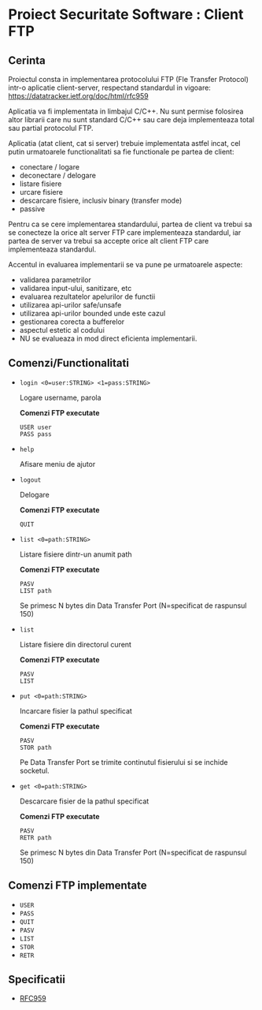 # Proiect Securitate Software : Client FTP

## Cerinta

Proiectul consta in implementarea protocolului FTP (Fle Transfer Protocol) intr-o aplicatie client-server, respectand standardul in vigoare: https://datatracker.ietf.org/doc/html/rfc959

Aplicatia va fi implementata in limbajul C/C++. Nu sunt permise folosirea altor librarii care nu sunt standard C/C++ sau care deja implementeaza total sau partial protocolul FTP.

Aplicatia (atat client, cat si server) trebuie implementata astfel incat, cel putin urmatoarele functionalitati sa fie functionale pe partea de client:

- conectare / logare
- deconectare / delogare
- listare fisiere
- urcare fisiere
- descarcare fisiere, inclusiv binary (transfer mode) 
- passive

Pentru ca se cere implementarea standardului, partea de client va trebui sa se conecteze la orice alt server FTP care implementeaza standardul, iar partea de server va trebui sa accepte orice alt client FTP care implementeaza standardul.

Accentul in evaluarea implementarii se va pune pe urmatoarele aspecte:
- validarea parametrilor
- validarea input-ului, sanitizare, etc
- evaluarea rezultatelor apelurilor de functii
- utilizarea api-urilor safe/unsafe
- utilizarea api-urilor bounded unde este cazul
- gestionarea corecta a bufferelor
- aspectul estetic al codului
- NU se evalueaza in mod direct eficienta implementarii.

## Comenzi/Functionalitati

- ```login <0=user:STRING> <1=pass:STRING>```

    Logare username, parola

    **Comenzi FTP executate**
    ```
    USER user
    PASS pass
    ```

- ```help```

    Afisare meniu de ajutor

- ```logout```

    Delogare

    **Comenzi FTP executate**
    ```
    QUIT
    ```

- ```list <0=path:STRING>```

    Listare fisiere dintr-un anumit path

    **Comenzi FTP executate**
    ```
    PASV
    LIST path
    ```

    Se primesc N bytes din Data Transfer Port (N=specificat de raspunsul 150)

- ```list```

    Listare fisiere din directorul curent

    **Comenzi FTP executate**
    ```
    PASV
    LIST
    ```


- ```put <0=path:STRING>```

    Incarcare fisier la pathul specificat

    **Comenzi FTP executate**
    ```
    PASV
    STOR path
    ```

    Pe Data Transfer Port se trimite continutul fisierului si se inchide socketul.

- ```get <0=path:STRING>```

    Descarcare fisier de la pathul specificat

    **Comenzi FTP executate**
    ```
    PASV
    RETR path
    ```

    Se primesc N bytes din Data Transfer Port (N=specificat de raspunsul 150)

## Comenzi FTP implementate

- `USER`
- `PASS`
- `QUIT`
- `PASV`
- `LIST`
- `STOR`
- `RETR`

## Specificatii

- [RFC959](https://datatracker.ietf.org/doc/html/rfc959)